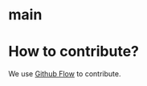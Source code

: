 # main


# How to contribute?
We use [Github Flow](https://docs.github.com/en/get-started/quickstart/github-flow) to contribute.
